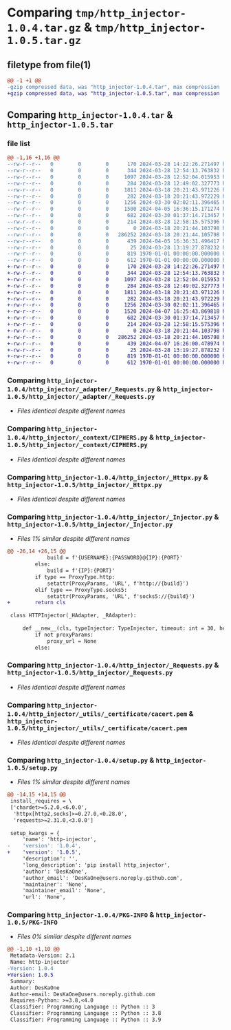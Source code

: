 # Comparing `tmp/http_injector-1.0.4.tar.gz` & `tmp/http_injector-1.0.5.tar.gz`

## filetype from file(1)

```diff
@@ -1 +1 @@
-gzip compressed data, was "http_injector-1.0.4.tar", max compression
+gzip compressed data, was "http_injector-1.0.5.tar", max compression
```

## Comparing `http_injector-1.0.4.tar` & `http_injector-1.0.5.tar`

### file list

```diff
@@ -1,16 +1,16 @@
--rw-r--r--   0        0        0      170 2024-03-28 14:22:26.271497 http_injector-1.0.4/http_injector/__init__.py
--rw-r--r--   0        0        0      344 2024-03-28 12:54:13.763832 http_injector-1.0.4/http_injector/_adapter/__init__.py
--rw-r--r--   0        0        0     1097 2024-03-28 12:52:04.015953 http_injector-1.0.4/http_injector/_adapter/_Requests.py
--rw-r--r--   0        0        0      284 2024-03-28 12:49:02.327773 http_injector-1.0.4/http_injector/_context/__init__.py
--rw-r--r--   0        0        0     1811 2024-03-18 20:21:43.971226 http_injector-1.0.4/http_injector/_context/CIPHERS.py
--rw-r--r--   0        0        0      282 2024-03-18 20:21:43.972229 http_injector-1.0.4/http_injector/_context/SSLContext.py
--rw-r--r--   0        0        0     1256 2024-03-30 02:02:11.396465 http_injector-1.0.4/http_injector/_Httpx.py
--rw-r--r--   0        0        0     1500 2024-04-05 16:36:15.171274 http_injector-1.0.4/http_injector/_Injector.py
--rw-r--r--   0        0        0      682 2024-03-30 01:37:14.713457 http_injector-1.0.4/http_injector/_Requests.py
--rw-r--r--   0        0        0      214 2024-03-28 12:58:15.575396 http_injector-1.0.4/http_injector/_utils/__init__.py
--rw-r--r--   0        0        0        0 2024-03-18 20:21:44.103798 http_injector-1.0.4/http_injector/_utils/_certificate/__init__.py
--rw-r--r--   0        0        0   286252 2024-03-18 20:21:44.105798 http_injector-1.0.4/http_injector/_utils/_certificate/cacert.pem
--rw-r--r--   0        0        0      439 2024-04-05 16:36:31.496417 http_injector-1.0.4/pyproject.toml
--rw-r--r--   0        0        0       25 2024-03-28 13:19:27.878232 http_injector-1.0.4/README.md
--rw-r--r--   0        0        0      819 1970-01-01 00:00:00.000000 http_injector-1.0.4/setup.py
--rw-r--r--   0        0        0      612 1970-01-01 00:00:00.000000 http_injector-1.0.4/PKG-INFO
+-rw-r--r--   0        0        0      170 2024-03-28 14:22:26.271497 http_injector-1.0.5/http_injector/__init__.py
+-rw-r--r--   0        0        0      344 2024-03-28 12:54:13.763832 http_injector-1.0.5/http_injector/_adapter/__init__.py
+-rw-r--r--   0        0        0     1097 2024-03-28 12:52:04.015953 http_injector-1.0.5/http_injector/_adapter/_Requests.py
+-rw-r--r--   0        0        0      284 2024-03-28 12:49:02.327773 http_injector-1.0.5/http_injector/_context/__init__.py
+-rw-r--r--   0        0        0     1811 2024-03-18 20:21:43.971226 http_injector-1.0.5/http_injector/_context/CIPHERS.py
+-rw-r--r--   0        0        0      282 2024-03-18 20:21:43.972229 http_injector-1.0.5/http_injector/_context/SSLContext.py
+-rw-r--r--   0        0        0     1256 2024-03-30 02:02:11.396465 http_injector-1.0.5/http_injector/_Httpx.py
+-rw-r--r--   0        0        0     1520 2024-04-07 16:25:43.869818 http_injector-1.0.5/http_injector/_Injector.py
+-rw-r--r--   0        0        0      682 2024-03-30 01:37:14.713457 http_injector-1.0.5/http_injector/_Requests.py
+-rw-r--r--   0        0        0      214 2024-03-28 12:58:15.575396 http_injector-1.0.5/http_injector/_utils/__init__.py
+-rw-r--r--   0        0        0        0 2024-03-18 20:21:44.103798 http_injector-1.0.5/http_injector/_utils/_certificate/__init__.py
+-rw-r--r--   0        0        0   286252 2024-03-18 20:21:44.105798 http_injector-1.0.5/http_injector/_utils/_certificate/cacert.pem
+-rw-r--r--   0        0        0      439 2024-04-07 16:26:00.478974 http_injector-1.0.5/pyproject.toml
+-rw-r--r--   0        0        0       25 2024-03-28 13:19:27.878232 http_injector-1.0.5/README.md
+-rw-r--r--   0        0        0      819 1970-01-01 00:00:00.000000 http_injector-1.0.5/setup.py
+-rw-r--r--   0        0        0      612 1970-01-01 00:00:00.000000 http_injector-1.0.5/PKG-INFO
```

### Comparing `http_injector-1.0.4/http_injector/_adapter/_Requests.py` & `http_injector-1.0.5/http_injector/_adapter/_Requests.py`

 * *Files identical despite different names*

### Comparing `http_injector-1.0.4/http_injector/_context/CIPHERS.py` & `http_injector-1.0.5/http_injector/_context/CIPHERS.py`

 * *Files identical despite different names*

### Comparing `http_injector-1.0.4/http_injector/_Httpx.py` & `http_injector-1.0.5/http_injector/_Httpx.py`

 * *Files identical despite different names*

### Comparing `http_injector-1.0.4/http_injector/_Injector.py` & `http_injector-1.0.5/http_injector/_Injector.py`

 * *Files 1% similar despite different names*

```diff
@@ -26,14 +26,15 @@
             build = f'{USERNAME}:{PASSWORD}@{IP}:{PORT}'
         else:
             build = f'{IP}:{PORT}'
         if type == ProxyType.http:
             setattr(ProxyParams, 'URL', f'http://{build}')
         elif type == ProxyType.socks5:
             setattr(ProxyParams, 'URL', f'socks5://{build}')
+        return cls
 
 class HTTPInjector(_HAdapter, _RAdapter):
 
     def __new__(cls, typeInjector: TypeInjector, timeout: int = 30, headers: Dict[str, str] = dict(), proxyParams: Optional[ProxyParams] = None) -> Union[Client, Session]:
         if not proxyParams:
             proxy_url = None
         else:
```

### Comparing `http_injector-1.0.4/http_injector/_Requests.py` & `http_injector-1.0.5/http_injector/_Requests.py`

 * *Files identical despite different names*

### Comparing `http_injector-1.0.4/http_injector/_utils/_certificate/cacert.pem` & `http_injector-1.0.5/http_injector/_utils/_certificate/cacert.pem`

 * *Files identical despite different names*

### Comparing `http_injector-1.0.4/setup.py` & `http_injector-1.0.5/setup.py`

 * *Files 1% similar despite different names*

```diff
@@ -14,15 +14,15 @@
 install_requires = \
 ['chardet>=5.2.0,<6.0.0',
  'httpx[http2,socks]>=0.27.0,<0.28.0',
  'requests>=2.31.0,<3.0.0']
 
 setup_kwargs = {
     'name': 'http-injector',
-    'version': '1.0.4',
+    'version': '1.0.5',
     'description': '',
     'long_description': 'pip install http_injector',
     'author': 'DesKaOne',
     'author_email': 'DesKaOne@users.noreply.github.com',
     'maintainer': 'None',
     'maintainer_email': 'None',
     'url': 'None',
```

### Comparing `http_injector-1.0.4/PKG-INFO` & `http_injector-1.0.5/PKG-INFO`

 * *Files 0% similar despite different names*

```diff
@@ -1,10 +1,10 @@
 Metadata-Version: 2.1
 Name: http-injector
-Version: 1.0.4
+Version: 1.0.5
 Summary: 
 Author: DesKaOne
 Author-email: DesKaOne@users.noreply.github.com
 Requires-Python: >=3.8,<4.0
 Classifier: Programming Language :: Python :: 3
 Classifier: Programming Language :: Python :: 3.8
 Classifier: Programming Language :: Python :: 3.9
```

